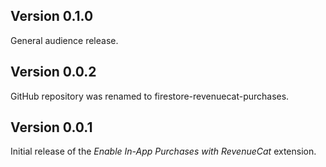 ## Version 0.1.0

General audience release.
## Version 0.0.2

GitHub repository was renamed to firestore-revenuecat-purchases.
## Version 0.0.1

Initial release of the _Enable In-App Purchases with RevenueCat_ extension.